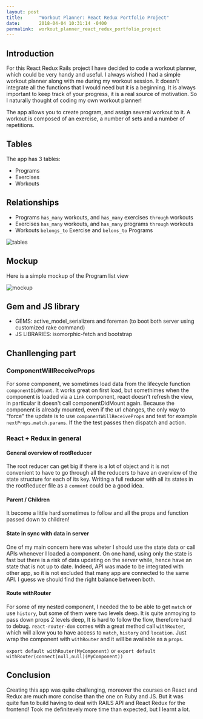 ```yaml
---
layout: post
title:      "Workout Planner: React Redux Portfolio Project"
date:       2018-04-04 10:31:14 -0400
permalink:  workout_planner_react_redux_portfolio_project
---
```



## Introduction

For this React Redux Rails project I have decided to code a workout planner, which could be very handy and useful. I always wished I had a simple workout planner along with me during my workout session. It doesn't integrate all the functions that I would need but it is a beginning. It is always important to keep track of your progress, it is a real source of motivation. So I naturally thought of coding my own workout planner! 

The app allows you to create program, and assign several workout to it. A workout is composed of an exercise, a number of sets and a number of repetitions.


## Tables

The app has 3 tables:
* Programs
* Exercises
* Workouts


## Relationships

* Programs `has_many` workouts, and `has_many` exercises `through` workouts
* Exercises `has_many` workouts, and `has_many` programs `through` workouts
* Workouts `belongs_to` Exercise and `belons_to` Programs


![tables](http://media.deniscodes.com/05_react_redux_rails/tables.png)



## Mockup

Here is a simple mockup of the Program list view

![mockup](http://media.deniscodes.com/05_react_redux_rails/design.jpg)


## Gem and JS library

* GEMS: active_model_serializers and foreman (to boot both server using customized rake command)
* JS LIBRARIES: isomorphic-fetch and bootstrap


## Chanllenging part


### ComponentWillReceiveProps

For some component, we sometimes load data from the lifecycle function `componentDidMount`. It works great on first load, but somethimes when the component is loaded via a `Link` component, react doesn't refresh the view, in particular it doesn't call componentDidMount again. Because the component is already mounted, even if the url changes, the only way to "force" the update is to use `componentWillReceiveProps` and test for example `nextProps.match.params`. If the the test passes then dispatch and action.



### React + Redux in general

#### General overview of rootReducer
The root reducer can get big if there is a lot of object and it is not convenient to have to go through all the reducers to have an overview of the state structure for each of its key. Writing  a full reducer with all its states in the rootReducer file as a `comment` could be a good idea. 


#### Parent / Children

It become a little hard sometimes to follow and all the props and function passed down to children!


#### State in sync with data in server

One of my main concern here was wheter I should use the state data or call APIs whenever I loaded a component. On one hand, using only the state is fast but there is a risk of data updating on the server while, hence have an state that is not up to date. Indeed, API was made to be integrated with other app, so it is not excluded that many app are connected to the same API.  I guess we should find the right balance between both.


#### Route withRouter

For some of my nested component, I needed the to be able to get `match` or use `history`, but some of them were two levels deep. It is quite anmoying to pass down props 2 levels deep, It is hard to follow the flow, therefore hard to debug. `react-router-dom` comes with a great method call `withRouter`, which will allow you to have access to `match`, `history` and `location`. Just wrap the component with `withRouter` and it will be available as a `props`.

`export default withRouter(MyComponent)` or `export default withRouter(connect(null,null)(MyComponent))`


## Conclusion

Creating this app was quite challenging, moreover the courses on React and Redux are much more concise than the one on Ruby and JS. But it was quite fun to build having to deal with RAILS API and React Redux for the frontend! Took me definitevely more time than expected, but I learnt a lot.

